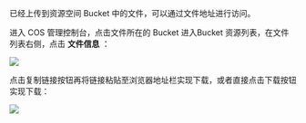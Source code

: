 已经上传到资源空间 Bucket 中的文件，可以通过文件地址进行访问。

进入 COS 管理控制台，点击文件所在的 Bucket 进入Bucket 资源列表，在文件列表右侧，点击 **文件信息** ：

![](//mccdn.qcloud.com/static/img/4c1ef7bce00a3cbbb1766ead6ecca90f/image.png)

点击复制链接按钮再将链接粘贴至浏览器地址栏实现下载，或者直接点击下载按钮实现下载：

![](//mccdn.qcloud.com/static/img/c9a9d680502a6101d5eee74388a01907/image.png)
